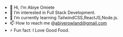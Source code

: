 - 👋 Hi, I’m Abiye Omiete
- 👀 I’m interested in Full Stack Development.
- 🌱 I’m currently learning TailwindCSS,ReactJS,Node.js.
- 📫 How to reach me @abiyerowland@gmail.com
- ⚡ Fun fact: I Love Good Food.

<!---
Kr3artive/Kr3artive is a ✨ special ✨ repository because its `README.md` (this file) appears on your GitHub profile.
You can click the Preview link to take a look at your changes.
--->
